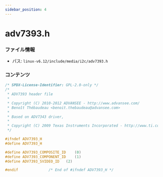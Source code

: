 ```yaml
---
sidebar_position: 4
---
```

# adv7393.h

### ファイル情報

- パス: `linux-v6.12/include/media/i2c/adv7393.h`

### コンテンツ

```h
/* SPDX-License-Identifier: GPL-2.0-only */
/*
 * ADV7393 header file
 *
 * Copyright (C) 2010-2012 ADVANSEE - http://www.advansee.com/
 * Benoît Thébaudeau <benoit.thebaudeau@advansee.com>
 *
 * Based on ADV7343 driver,
 *
 * Copyright (C) 2009 Texas Instruments Incorporated - http://www.ti.com/
 */

#ifndef ADV7393_H
#define ADV7393_H

#define ADV7393_COMPOSITE_ID	(0)
#define ADV7393_COMPONENT_ID	(1)
#define ADV7393_SVIDEO_ID	(2)

#endif				/* End of #ifndef ADV7393_H */

```
